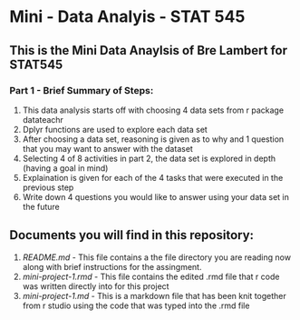 # Mini - Data Analyis - STAT 545 
## This is the Mini Data Anaylsis of Bre Lambert for STAT545 
### Part 1 - Brief Summary of Steps:
1. This data analysis starts off with choosing 4 data sets from r package datateachr
2. Dplyr functions are used to explore each data set
3. After choosing a data set, reasoning is given as to why and 1 question that you may want to answer with the dataset
4. Selecting 4 of 8 activities in part 2, the data set is explored in depth (having a goal in mind)
5. Explaination is given for each of the 4 tasks that were executed in the previous step
6. Write down 4 questions you would like to answer using your data set in the future
## Documents you will find in this repository:
1. *README.md* - This file contains a the file directory you are reading now along with brief instructions for the assingment.
2. *mini-project-1.rmd* - This file contains the edited .rmd file that r code was written directly into for this project
3. *mini-project-1.md* - This is a markdown file that has been knit together from r studio using the code that was typed into the .rmd file 
